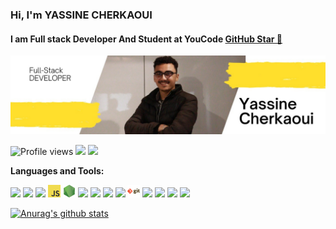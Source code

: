 ### Hi, I'm YASSINE CHERKAOUI

#### I am Full stack Developer And Student at YouCode <a href="https://stars.github.com/">GitHub Star 🌟</a>

<img src="https://github.com/YassineCherkaoui/YassineCherkaoui/blob/master/gh-header-image-cropped.jpg">

![Profile views](https://gpvc.arturio.dev/YassineCherkaoui) <a href="https://github.com/YassineCherkaoui"><img src="https://img.shields.io/github/followers/YassineCherkaoui?label=Follow&style=social"></a> <a href="https://linkedin.com/CherkaouiYa"><img src="https://img.shields.io/linkedin/follow/CherkaouiYa?style=social"></a>

**Languages and Tools:**

<code><img height="20" src="https://upload.wikimedia.org/wikipedia/commons/thumb/1/10/CSS3_and_HTML5_logos_and_wordmarks.svg/791px-CSS3_and_HTML5_logos_and_wordmarks.svg.png"></code>
<code><img height="20" src="https://i.pinimg.com/originals/41/95/cf/4195cf989fac0128a89669f40a1e3496.png"></code>
<code><img height="20" src="https://upload.wikimedia.org/wikipedia/commons/thumb/a/a7/React-icon.svg/1280px-React-icon.svg.png"></code>
<code><img height="20" src="https://raw.githubusercontent.com/github/explore/80688e429a7d4ef2fca1e82350fe8e3517d3494d/topics/javascript/javascript.png"></code>
<code><img height="20" src="https://raw.githubusercontent.com/github/explore/80688e429a7d4ef2fca1e82350fe8e3517d3494d/topics/nodejs/nodejs.png"></code>
<code><img height="20" src="https://upload.wikimedia.org/wikipedia/commons/9/93/Wordpress_Blue_logo.png"></code>
<code><img height="20" src="https://cdn.freebiesupply.com/logos/large/2x/php-1-logo-png-transparent.png"></code>
<code><img height="20" src="https://download.logo.wine/logo/MySQL/MySQL-Logo.wine.png"></code>
<code><img height="20" src="https://cdn.iconscout.com/icon/free/png-512/mongodb-3-1175138.png"></code>
<code><img height="20" src="https://raw.githubusercontent.com/github/explore/80688e429a7d4ef2fca1e82350fe8e3517d3494d/topics/git/git.png"></code>
<code><img height="20" src="https://avatars0.githubusercontent.com/u/6181431?s=280&v=4"></code>
<code><img height="20" src="https://www.itprotoday.com/sites/itprotoday.com/files/styles/article_featured_retina/public/java-logo.png"></code>
<code><img height="20" src="https://i.pinimg.com/originals/76/a9/5f/76a95f9c06fc84a22a65e773072e5048.png"></code>
<code><img height="20" src="https://cdn.appdesign.dev/wp-content/uploads/2020/08/Agencia-desarrollo-Angular-JS.jpg"></code>

[![Anurag's github stats](https://github-readme-stats.vercel.app/api?username=YassineCherkaoui)](https://github.com/anuraghazra/github-readme-stats)
